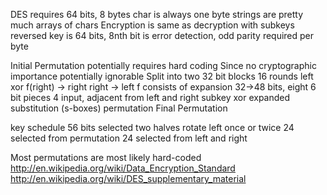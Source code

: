 DES requires 64 bits, 8 bytes
char is always one byte
strings are pretty much arrays of chars
Encryption is same as decryption with subkeys reversed
key is 64 bits, 8nth bit is error detection, odd parity required per byte

Initial Permutation
	potentially requires hard coding
	Since no cryptographic importance potentially ignorable
	Split into two 32 bit blocks
16 rounds
	left xor f(right) -> right
	right -> left
	f consists of
		expansion 32->48 bits, eight 6 bit pieces
			4 input, adjacent from left and right
		subkey xor expanded
		substitution (s-boxes)
		permutation
Final Permutation

key schedule
	56 bits selected
	two halves
	rotate left once or twice
	24 selected from permutation
	24 selected from left and right
	
Most permutations are most likely hard-coded
http://en.wikipedia.org/wiki/Data_Encryption_Standard
http://en.wikipedia.org/wiki/DES_supplementary_material
